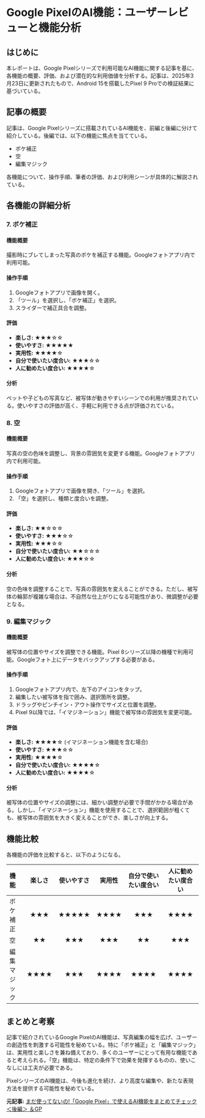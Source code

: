 # Google PixelのAI機能：ユーザーレビューと機能分析

## はじめに

本レポートは、Google Pixelシリーズで利用可能なAI機能に関する記事を基に、各機能の概要、評価、および潜在的な利用価値を分析する。記事は、2025年3月23日に更新されたもので、Android 15を搭載したPixel 9 Proでの検証結果に基づいている。

## 記事の概要

記事は、Google Pixelシリーズに搭載されているAI機能を、前編と後編に分けて紹介している。後編では、以下の機能に焦点を当てている。

* ボケ補正
* 空
* 編集マジック

各機能について、操作手順、筆者の評価、および利用シーンが具体的に解説されている。

## 各機能の詳細分析

### 7. ボケ補正

#### 機能概要

撮影時にブレてしまった写真のボケを補正する機能。Googleフォトアプリ内で利用可能。

#### 操作手順

1. Googleフォトアプリで画像を開く。
2. 「ツール」を選択し、「ボケ補正」を選択。
3. スライダーで補正具合を調整。

#### 評価

* **楽しさ:** ★★★☆☆
* **使いやすさ:** ★★★★★
* **実用性:** ★★★★☆
* **自分で使いたい度合い:** ★★★☆☆
* **人に勧めたい度合い:** ★★★★☆

#### 分析

ペットや子どもの写真など、被写体が動きやすいシーンでの利用が推奨されている。使いやすさの評価が高く、手軽に利用できる点が評価されている。

### 8. 空

#### 機能概要

写真の空の色味を調整し、背景の雰囲気を変更する機能。Googleフォトアプリ内で利用可能。

#### 操作手順

1. Googleフォトアプリで画像を開き、「ツール」を選択。
2. 「空」を選択し、種類と度合いを調整。

#### 評価

* **楽しさ:** ★★☆☆☆
* **使いやすさ:** ★★★☆☆
* **実用性:** ★★★☆☆
* **自分で使いたい度合い:** ★★☆☆☆
* **人に勧めたい度合い:** ★★★☆☆

#### 分析

空の色味を調整することで、写真の雰囲気を変えることができる。ただし、被写体の輪郭が複雑な場合は、不自然な仕上がりになる可能性があり、微調整が必要となる。

### 9. 編集マジック

#### 機能概要

被写体の位置やサイズを調整できる機能。Pixel 8シリーズ以降の機種で利用可能。Googleフォト上にデータをバックアップする必要がある。

#### 操作手順

1. Googleフォトアプリ内で、左下のアイコンをタップ。
2. 編集したい被写体を指で囲み、選択箇所を調整。
3. ドラッグやピンチイン・アウト操作でサイズと位置を調整。
4. Pixel 9以降では、「イマジネーション」機能で被写体の雰囲気を変更可能。

#### 評価

* **楽しさ:** ★★★★☆ (イマジネーション機能を含む場合)
* **使いやすさ:** ★★★☆☆
* **実用性:** ★★★★☆
* **自分で使いたい度合い:** ★★★★☆
* **人に勧めたい度合い:** ★★★★☆

#### 分析

被写体の位置やサイズの調整には、細かい調整が必要で手間がかかる場合がある。しかし、「イマジネーション」機能を使用することで、選択範囲が粗くても、被写体の雰囲気を大きく変えることができ、楽しさが向上する。

## 機能比較

各機能の評価を比較すると、以下のようになる。

| 機能 | 楽しさ | 使いやすさ | 実用性 | 自分で使いたい度合い | 人に勧めたい度合い |
| :------------ | :-----: | :--------: | :----: | :----------------: | :----------------: |
| ボケ補正 | ★★★ | ★★★★★ | ★★★★ | ★★★ | ★★★★ |
| 空 | ★★ | ★★★ | ★★★ | ★★ | ★★★ |
| 編集マジック | ★★★★ | ★★★ | ★★★★ | ★★★★ | ★★★★ |

## まとめと考察

記事で紹介されているGoogle PixelのAI機能は、写真編集の幅を広げ、ユーザーの創造性を刺激する可能性を秘めている。特に「ボケ補正」と「編集マジック」は、実用性と楽しさを兼ね備えており、多くのユーザーにとって有用な機能であると考えられる。「空」機能は、特定の条件下で効果を発揮するものの、使いこなしには工夫が必要である。

PixelシリーズのAI機能は、今後も進化を続け、より高度な編集や、新たな表現方法を提供する可能性を秘めている。


**元記事:** [まだ使ってないの!「Google Pixel」で使えるAI機能をまとめてチェック＜後編＞ ＆GP](https://www.goodspress.jp/reports/664584/)